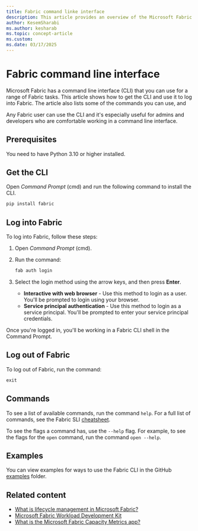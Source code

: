 ```yaml
---
title: Fabric command linke interface
description: This article provides an overview of the Microsoft Fabric command line interface (CLI) and lists some of its use cases.
author: KesemSharabi
ms.author: kesharab
ms.topic: concept-article
ms.custom:
ms.date: 03/17/2025
---
```


# Fabric command line interface

Microsoft Fabric has a command line interface (CLI) that you can use for a range of Fabric tasks. This article shows how to get the CLI and use it to log into Fabric. The article also lists some of the commands you can use, and 

Any Fabric user can use the CLI and it's especially useful for admins and developers who are comfortable working in a command line interface.

## Prerequisites

You need to have Python 3.10 or higher installed.

## Get the CLI

Open *Command Prompt* (cmd) and run the following command to install the CLI.

```python
pip install fabric
```

## Log into Fabric

To log into Fabric, follow these steps:

1. Open *Command Prompt* (cmd).

2. Run the command:

    ```python
    fab auth login
    ```

3. Select the login method using the arrow keys, and then press **Enter**.

    * **Interactive with web browser** - Use this method to login as a user. You'll be prompted to login using your browser.
    * **Service principal authentication** - Use this method to login as a service principal. You'll be prompted to enter your service principal credentials.

Once you're logged in, you'll be working in a Fabric CLI shell in the Command Prompt.

## Log out of Fabric

To log out of Fabric, run the command:

```python
exit
```

## Commands

To see a list of available commands, run the command `help`. For a full list of commands, see the Fabric SLI [cheatsheet](https://github.com/microsoft/fabric-cli/blob/main/docs/cheatsheet.md).

To see the flags a command has, use the `--help` flag. For example, to see the flags for the `open` command, run the command `open --help`.

## Examples

You can view examples for ways to use the Fabric CLI in the GitHub [examples](https://github.com/microsoft/fabric-cli/tree/main/docs/examples) folder.

## Related content

* [What is lifecycle management in Microsoft Fabric?](../cicd/cicd-overview.md)
* [Microsoft Fabric Workload Development Kit](../workload-development-kit/development-kit-overview.md)
* [What is the Microsoft Fabric Capacity Metrics app?](../enterprise/metrics-app.md)
